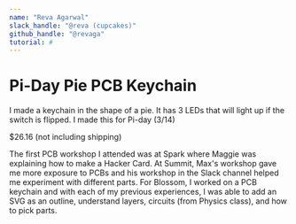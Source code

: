 ```yaml
---
name: "Reva Agarwal"
slack_handle: "@reva (cupcakes)"
github_handle: "@revaga"
tutorial: # 
---
```


# Pi-Day Pie PCB Keychain

<!-- Describe your board in 2-3 sentences. What are you making? What will it do? -->
I made a keychain in the shape of a pie. It has 3 LEDs that will light up if the switch is flipped. I made this for Pi-day (3/14)

<!-- How much is it going to cost? -->
$26.16 (not including shipping)

<!-- Tell us a little bit about your design process. What were some challenges? What helped? ***Totally optional*** -->
The first PCB workshop I attended was at Spark where Maggie was explaining how to make a Hacker Card. At Summit, Max's workshop gave me more exposure to PCBs and his workshop in the Slack channel helped me experiment with different parts. 
For Blossom, I worked on a PCB keychain and with each of my previous experiences, I was able to add an SVG as an outline, understand layers, circuits (from Physics class), and how to pick parts.
